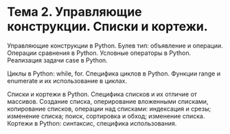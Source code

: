 # Тема 2. Управляющие конструкции. Списки и кортежи.

Управляющие конструкции в Python. Булев тип: объявление и операции. Операции сравнения в Python. Условные операторы в Python. Реализация задачи case в Python.

Циклы в Python: while, for. Специфика циклов в Python. Функции range и enumerate и их использование в циклах.

Списки и кортежи в Python. Специфика списков и их отличие от массивов. Создание списка, оперирование вложенными списками, копирование списков, операции над списками: индексация и срезы; изменение списка; поиск, сортировка и обход; изменение списка. Кортежи в Python: синтаксис, специфика использования.
